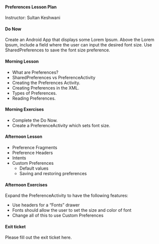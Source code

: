 #### Preferences Lesson Plan
Instructor: Sultan Keshwani

#### Do Now
Create an Android App that displays some Lorem Ipsum. Above the Lorem Ipsum, include a field where the user can input the desired font size. Use SharedPreferences to save the font size preference.

#### Morning Lesson
* What are Preferences?  
* SharedPreferences vs PreferenceActivity  
* Creating the Preferences Activity.  
* Creating Preferences in the XML.  
* Types of Preferences.  
* Reading Preferences.  

#### Morning Exercises
* Complete the Do Now.  
* Create a PreferenceActivity which sets font size.  

#### Afternoon Lesson
* Preference Fragments  
* Preference Headers  
* Intents  
* Custom Preferences  
    - Default values  
    - Saving and restoring preferences  

#### Afternoon Exercises
Expand the PreferenceActivity to have the following features:  
* Use headers for a “Fonts” drawer  
* Fonts should allow the user to set the size and color of font  
* Change all of this to use Custom Preferences  

#### Exit ticket
Please fill out the exit ticket here.
